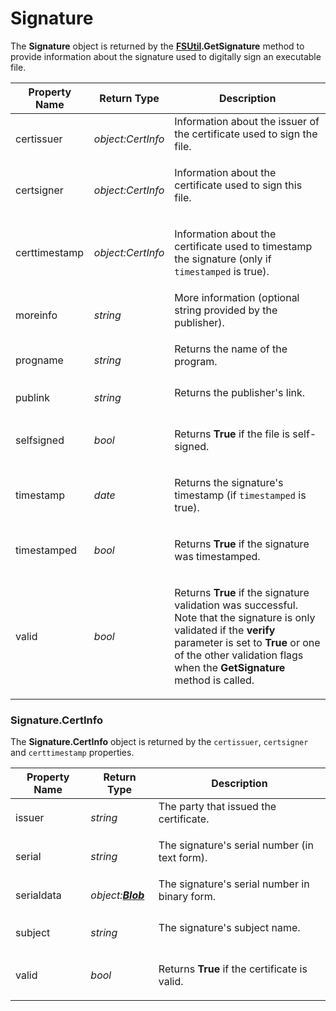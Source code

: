 # Signature

The **Signature** object is returned by the **[FSUtil](fsutil.md).GetSignature** method to provide information about the signature used to digitally sign an executable file.

<table>
<thead><tr><th>
Property Name</th><th>
Return Type</th><th>
Description
</th></tr></thead><tbody><tr><td>
certissuer</td><td>

*object:CertInfo*</td><td>
Information about the issuer of the certificate used to sign the file.
</td></tr><tr><td>
certsigner</td><td>

*object:CertInfo*</td><td>
Information about the certificate used to sign this file.
</td></tr><tr><td>
certtimestamp</td><td>

*object:CertInfo*</td><td>

Information about the certificate used to timestamp the signature (only if `timestamped` is true).
</td></tr><tr><td>
moreinfo</td><td>

*string*</td><td>
More information (optional string provided by the publisher).
</td></tr><tr><td>
progname</td><td>

*string*</td><td>
Returns the name of the program.
</td></tr><tr><td>
publink</td><td>

*string*</td><td>
Returns the publisher's link.
</td></tr><tr><td>
selfsigned</td><td>

*bool*</td><td>

Returns **True** if the file is self-signed.
</td></tr><tr><td>
timestamp</td><td>

*date*</td><td>

Returns the signature's timestamp (if `timestamped` is true).
</td></tr><tr><td>
timestamped</td><td>

*bool*</td><td>

Returns **True** if the signature was timestamped.
</td></tr><tr><td>
valid</td><td>

*bool*</td><td>

Returns **True** if the signature validation was successful. Note that the signature is only validated if the **verify** parameter is set to **True** or one of the other validation flags when the **GetSignature** method is called.
</td></tr></tbody>
</table>

### Signature.CertInfo

The **Signature.CertInfo** object is returned by the `certissuer`, `certsigner` and `certtimestamp` properties.

<table>
<thead><tr><th>
Property Name</th><th>
Return Type</th><th>
Description
</th></tr></thead><tbody><tr><td>
issuer</td><td>

*string*</td><td>
The party that issued the certificate.
</td></tr><tr><td>
serial</td><td>

*string*</td><td>
The signature's serial number (in text form).
</td></tr><tr><td>
serialdata</td><td>

*object:**[Blob](blob.md)***</td><td>
The signature's serial number in binary form.
</td></tr><tr><td>
subject</td><td>

*string*</td><td>
The signature's subject name.
</td></tr><tr><td>
valid</td><td>

*bool*</td><td>

Returns **True** if the certificate is valid.
</td></tr></tbody>
</table>

